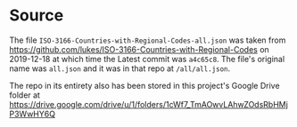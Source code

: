 # Source

The file `ISO-3166-Countries-with-Regional-Codes-all.json` was
taken from https://github.com/lukes/ISO-3166-Countries-with-Regional-Codes on
2019-12-18 at which time the Latest commit was `a4c65c8`. The file's original
name was `all.json` and it was in that repo at `/all/all.json`.

The repo in its entirety also has been stored in this project's Google Drive
folder at https://drive.google.com/drive/u/1/folders/1cWf7_TmAOwvLAhwZOdsRbHMjP3WwHY6Q
